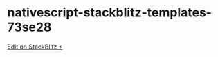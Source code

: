 # nativescript-stackblitz-templates-73se28

[Edit on StackBlitz ⚡️](https://stackblitz.com/edit/nativescript-stackblitz-templates-73se28)